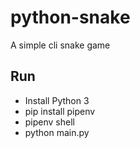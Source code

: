 # python-snake

A simple cli snake game

## Run

- Install Python 3
- pip install pipenv
- pipenv shell
- python main.py

